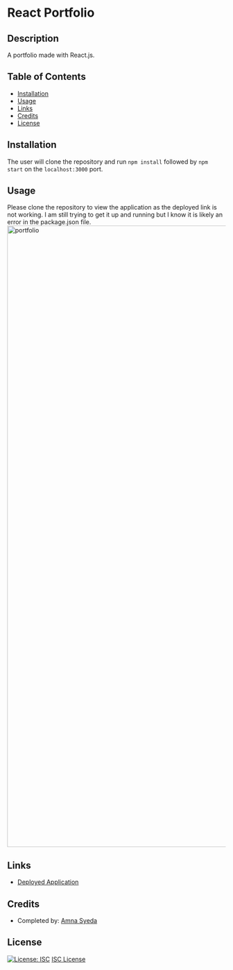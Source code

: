 # React Portfolio

## Description
A portfolio made with React.js.

## Table of Contents
* [Installation](#installation)
* [Usage](#usage)
* [Links](#links)
* [Credits](#credits)
* [License](#license)

## Installation 
The user will clone the repository and run `npm install` followed by `npm start` on the `localhost:3000` port. 

## Usage 
Please clone the repository to view the application as the deployed link is not working. I am still trying to get it up and running but I know it is likely an error in the package.json file. 
<img width="1433" alt="portfolio" src="https://user-images.githubusercontent.com/81194686/133134669-9095f85b-5820-47f0-9b10-dd9a29fc3295.png">

## Links
* [Deployed Application](https://amnasyeda.github.io/react-portfolio/)


## Credits
* Completed by: [Amna Syeda](https://github.com/amnasyeda)

## License
[![License: ISC](https://img.shields.io/badge/License-ISC-blue.svg)](https://opensource.org/licenses/ISC)
[ISC License](https://www.isc.org/licenses/)